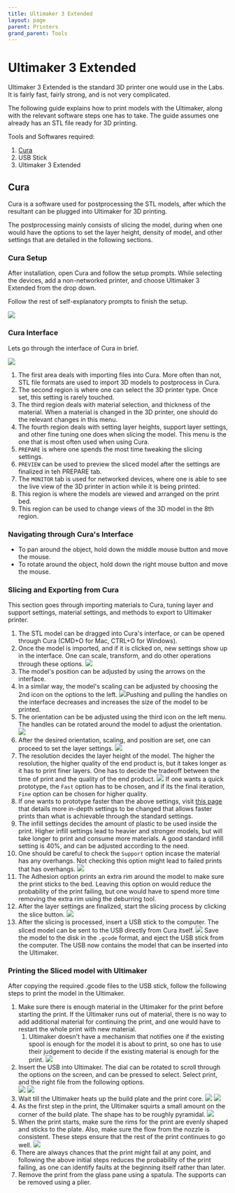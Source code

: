 ```yaml
---
title: Ultimaker 3 Extended
layout: page
parent: Printers
grand_parent: Tools
---
```


# Ultimaker 3 Extended

Ultimaker 3 Extended is the standard 3D printer one would use in the Labs. It is fairly fast, fairly strong, and is not very complicated.

The following guide explains how to print models with the Ultimaker, along with the relevant software steps one has to take. The guide assumes one already has an STL file ready for 3D printing.

Tools and Softwares required:

1.  [Cura](https://ultimaker.com/software/ultimaker-cura)
2.  USB Stick
3.  Ultimaker 3 Extended

## Cura

Cura is a software used for postprocessing the STL models, after which the resultant can be plugged into Ultimaker for 3D printing.

The postprocessing mainly consists of slicing the model, during when one would have the options to set the layer height, density of model, and other settings that are detailed in the following sections.

### Cura Setup

After installation, open Cura and follow the setup prompts. While selecting the devices, add a non-networked printer, and choose Ultimaker 3 Extended from the drop down.

Follow the rest of self-explanatory prompts to finish the setup.

![](../../assets/images/Ultimaker3_Guide/CuraSetup.png)

### Cura Interface

Lets go through the interface of Cura in brief.

![](../../assets/images/Ultimaker3_Guide/CuraHome.png)

1. The first area deals with importing files into Cura. More often than not, STL file formats are used to import 3D models to postprocess in Cura.
2. The second region is where one can select the 3D printer type. Once set, this setting is rarely touched.
3. The third region deals with material selection, and thickness of the material. When a material is changed in the 3D printer, one should do the relevant changes in this menu.
4. The fourth region deals with setting layer heights, support layer settings, and other fine tuning one does when slicing the model. This menu is the one that is most often used when using Cura.
5. `PREPARE` is where one spends the most time tweaking the slicing settings.
6. `PREVIEW` can be used to preview the sliced model after the settings are finalized in teh PREPARE tab.
7. The `MONITOR` tab is used for networked devices, where one is able to see the live view of the 3D printer in action while it is being printed.
8. This region is where the models are viewed and arranged on the print bed.
9. This region can be used to change views of the 3D model in the 8th region.

### Navigating through Cura's Interface

-   To pan around the object, hold down the middle mouse button and move the mouse.
-   To rotate around the object, hold down the right mouse button and move the mouse.

### Slicing and Exporting from Cura

This section goes through importing materials to Cura, tuning layer and support settings, material settings, and methods to export to Ultimaker printer.

1. The STL model can be dragged into Cura's interface, or can be opened through Cura (CMD+O for Mac, CTRL+O for Windows).
2. Once the model is imported, and if it is clicked on, new settings show up in the interface. One can scale, transform, and do other operations through these options. ![](../../assets/images/Ultimaker3_Guide/ModelImport.png)
3. The model's position can be adjusted by using the arrows on the interface.
4. In a similar way, the model's scaling can be adjusted by choosing the 2nd icon on the options to the left. ![](../../assets/images/Ultimaker3_Guide/Scaling.png)Pushing and pulling the handles on the interface decreases and increases the size of the model to be printed.
5. The orientation can be be adjusted using the third icon on the left menu. The handles can be rotated around the model to adjust the orientation. ![](../../assets/images/Ultimaker3_Guide/Orientation.png)
6. After the desired orientation, scaling, and position are set, one can proceed to set the layer settings. ![](../../assets/images/Ultimaker3_Guide/LayerSettings.png)
7. The resolution decides the layer height of the model. The higher the resolution, the higher quality of the end product is, but it takes longer as it has to print finer layers. One has to decide the tradeoff between the time of print and the quality of the end product. ![](../../assets/images/Ultimaker3_Guide/LayerResolution.png) If one wants a quick prototype, the `Fast` option has to be chosen, and if its the final iteration, `Fine` option can be chosen for higher quality.
8. If one wants to prototype faster than the above settings, visit [this page](../../how_to/print_faster.md) that details more in-depth settings to be changed that allows faster prints than what is achievable through the standard settings.
9. The infill settings decides the amount of plastic to be used inside the print. Higher infill settings lead to heavier and stronger models, but will take longer to print and consume more materials. A good standard infill setting is 40%, and can be adjusted according to the need.
10. One should be careful to check the `Support` option incase the material has any overhangs. Not checking this option might lead to failed prints that has overhangs. ![](../../assets/images/Ultimaker3_Guide/Support.png)
11. The Adhesion option prints an extra rim around the model to make sure the print sticks to the bed. Leaving this option on would reduce the probability of the print failing, but one would have to spend more time removing the extra rim using the deburring tool.
12. After the layer settings are finalized, start the slicing process by clicking the slice button. ![](../../assets/images/Ultimaker3_Guide/slicing.png)
13. After the slicing is processed, insert a USB stick to the computer. The sliced model can be sent to the USB directly from Cura itself. ![](../../assets/images/Ultimaker3_Guide/savetodisk.png) Save the model to the disk in the `.gcode` format, and eject the USB stick from the computer. The USB now contains the model that can be inserted into the Ultimaker.

### Printing the Sliced model with Ultimaker

After copying the required .gcode files to the USB stick, follow the following steps to print the model in the Ultimaker.

1. Make sure there is enough material in the Ultimaker for the print before starting the print. If the Ultimaker runs out of material, there is no way to add additional material for continuing the print, and one would have to restart the whole print with new material.
    1. Ultimaker doesn't have a mechanism that notifies one if the existing spool is enough for the model it is about to print, so one has to use their judgement to decide if the existing material is enough for the print.
       ![](../../assets/images/Ultimaker3_Guide/spoolcheck.jpg)
2. Insert the USB into Ultimaker. The dial can be rotated to scroll through the options on the screen, and can be pressed to select. Select print, and the right file from the following options.  
   ![](../../assets/images/Ultimaker3_Guide/selectprint.jpg)
   ![](../../assets/images/Ultimaker3_Guide/selectmodeltoprint.jpg)
3. Wait till the Ultimaker heats up the build plate and the print core.
   ![](../../assets/images/Ultimaker3_Guide/heatbuildplate.jpg)
   ![](../../assets/images/Ultimaker3_Guide/heatprintcore.jpg)
4. As the first step in the print, the Ultimaker squirts a small amount on the corner of the build plate. The shape has to be roughly pyramidal.
   ![](../../assets/images/Ultimaker3_Guide/initsquirt.jpg)
5. When the print starts, make sure the rims for the print are evenly shaped and sticks to the plate. Also, make sure the flow from the nozzle is consistent. These steps ensure that the rest of the print continues to go well.
   ![](../../assets/images/Ultimaker3_Guide/initprint.jpg)
6. There are always chances that the print might fail at any point, and following the above initial steps reduces the probability of the print failing, as one can identify faults at the beginning itself rather than later.
7. Remove the print from the glass pane using a spatula. The supports can be removed using a plier.
